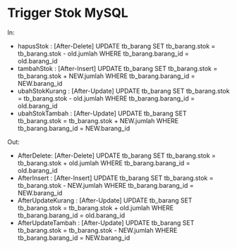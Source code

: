 # Trigger Stok MySQL
In:
- hapusStok : [After-Delete] UPDATE tb_barang SET tb_barang.stok = tb_barang.stok - old.jumlah WHERE tb_barang.barang_id = old.barang_id
- tambahStok : [After-Insert] UPDATE tb_barang SET tb_barang.stok = tb_barang.stok + NEW.jumlah WHERE tb_barang.barang_id = NEW.barang_id
- ubahStokKurang : [After-Update] UPDATE tb_barang SET tb_barang.stok = tb_barang.stok - old.jumlah WHERE tb_barang.barang_id = old.barang_id
- ubahStokTambah : [After-Update] UPDATE tb_barang SET tb_barang.stok = tb_barang.stok + NEW.jumlah WHERE tb_barang.barang_id = NEW.barang_id

Out: 
- AfterDelete: [After-Delete] UPDATE tb_barang SET tb_barang.stok = tb_barang.stok + old.jumlah WHERE tb_barang.barang_id = old.barang_id
- AfterInsert : [After-Insert] UPDATE tb_barang SET tb_barang.stok = tb_barang.stok - NEW.jumlah WHERE tb_barang.barang_id = NEW.barang_id
- AfterUpdateKurang : [After-Update] UPDATE tb_barang SET tb_barang.stok = tb_barang.stok + old.jumlah WHERE tb_barang.barang_id = old.barang_id
- AfterUpdateTambah : [After-Update] UPDATE tb_barang SET tb_barang.stok = tb_barang.stok - NEW.jumlah WHERE tb_barang.barang_id = NEW.barang_id
